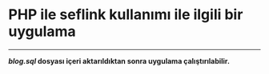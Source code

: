 # PHP ile seflink kullanımı ile ilgili bir uygulama

<hr>

***blog.sql* dosyası içeri aktarıldıktan sonra uygulama çalıştırılabilir.**  

